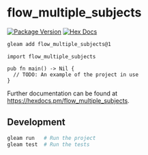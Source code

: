 # flow_multiple_subjects

[![Package Version](https://img.shields.io/hexpm/v/flow_multiple_subjects)](https://hex.pm/packages/flow_multiple_subjects)
[![Hex Docs](https://img.shields.io/badge/hex-docs-ffaff3)](https://hexdocs.pm/flow_multiple_subjects/)

```sh
gleam add flow_multiple_subjects@1
```
```gleam
import flow_multiple_subjects

pub fn main() -> Nil {
  // TODO: An example of the project in use
}
```

Further documentation can be found at <https://hexdocs.pm/flow_multiple_subjects>.

## Development

```sh
gleam run   # Run the project
gleam test  # Run the tests
```
